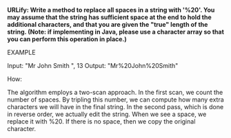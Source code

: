 **URLify: Write a method to replace all spaces in a string with '%20'. You may assume that the string 
has sufficient space at the end to hold the additional characters, and that you are given the "true" 
length of the string. (Note: if implementing in Java, please use a character array so that you can 
perform this operation in place.)**


EXAMPLE 

Input: "Mr John Smith ", 13 
Output: "Mr%20John%20Smith" 


How:

The algorithm employs a two-scan approach. In the first scan, we 
count the number of spaces. By tripling this number, we can compute how many extra characters we will 
have in the final string. In the second pass, which is done in reverse order, we actually edit the string. When 
we see a space, we replace it with %20. If there is no space, then we copy the original character.
